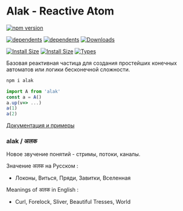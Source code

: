 # Alak - Reactive Atom  

[![npm version](https://badge.fury.io/js/alak.svg)](https://badge.fury.io/js/alak)

[![dependents](https://david-dm.org/carabins/alak/status.svg)](https://david-dm.org/carabins/alak/status.svg)
[![dependents](https://badgen.net/npm/dependents/alak)](https://badgen.net/npm/dependents/alak)
[![Downloads](https://img.shields.io/npm/dt/alak.svg)](https://www.npmjs.com/package/alak)

[![Install Size](https://badgen.net/packagephobia/install/alak)](https://badgen.net/packagephobia/install/alak)
[![Install Size](https://badgen.net/bundlephobia/minzip/alak)](https://badgen.net/bundlephobia/minzip/alak)
[![Types](https://badgen.net/npm/types/alak)](https://badgen.net/npm/types/alak)



Базовая реактивная частица для создания простейших конечных автоматов или логики бесконечной сложности.

```bash
npm i alak
```

```javascript
import A from 'alak'
const a = A()
a.up(v=> ...)
a(1)
a(2)
```

[Документация и примеры](https://alak.now.sh/)

  
### alak / अलक 
Новое звучение понятий - стримы, потоки, каналы.
  
Значение अलक на Русском :
- Локоны, Виться, Пряди, Завитки, Вселенная

Meanings of अलक in English :
- Curl, Forelock, Sliver, Beautiful Tresses, World
